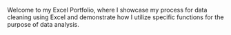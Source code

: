 Welcome to my Excel Portfolio, where I showcase my process for data cleaning using Excel and demonstrate how I utilize specific functions for the purpose of data analysis. 
